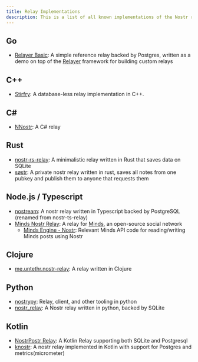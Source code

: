 ```yaml
---
title: Relay Implementations
description: This is a list of all known implementations of the Nostr relay spec. You only need this if you're planning on running a relay yourself. Relays are (so far) application agnostic. You can run your own or use any or all of the public instances.
---
```


## Go

-   [Relayer Basic](https://github.com/fiatjaf/relayer/tree/master/basic): A simple reference relay backed by Postgres, written as a demo on top of the [Relayer](https://github.com/fiatjaf/relayer) framework for building custom relays

## C++

-   [Stirfry](https://github.com/hoytech/strfry): A database-less relay implementation in C++.

## C#

-   [NNostr](https://github.com/Kukks/NNostr): A C# relay

## Rust

-   [nostr-rs-relay](https://sr.ht/~gheartsfield/nostr-rs-relay/): A minimalistic relay written in Rust that saves data on SQLite
-   [søstr](https://github.com/metasikander/s0str): A private nostr relay written in rust, saves all notes from one pubkey and publish them to anyone that requests them

## Node.js / Typescript

-   [nostream](https://github.com/Cameri/nostream): A nostr relay written in Typescript backed by PostgreSQL (renamed from nostr-ts-relay)
-   [Minds Nostr Relay](https://gitlab.com/minds/infrastructure/nostr-relay): A relay for [Minds](https://www.minds.com), an open-source social network
    -   [Minds Engine - Nostr](https://gitlab.com/minds/engine/-/tree/master/Core/Nostr): Relevant Minds API code for reading/writing Minds posts using Nostr

## Clojure

-   [me.untethr.nostr-relay](https://github.com/atdixon/me.untethr.nostr-relay): A relay written in Clojure

## Python

-   [nostrypy](https://github.com/monty888/nostrpy): Relay, client, and other tooling in python
-   [nostr_relay](https://code.pobblelabs.org/fossil/nostr_relay/): A Nostr relay written in python, backed by SQLite

## Kotlin

-   [NostrPostr Relay](https://github.com/Giszmo/NostrPostr/tree/master/NostrRelay): A Kotlin Relay supporting both SQLite and Postgresql
-   [knostr](https://github.com/lpicanco/knostr): A nostr relay implemented in Kotlin with support for Postgres and metrics(micrometer)
